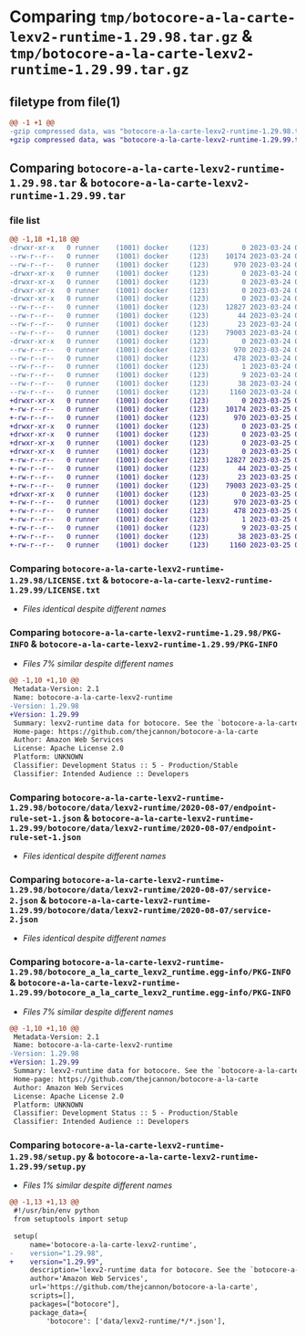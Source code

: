 # Comparing `tmp/botocore-a-la-carte-lexv2-runtime-1.29.98.tar.gz` & `tmp/botocore-a-la-carte-lexv2-runtime-1.29.99.tar.gz`

## filetype from file(1)

```diff
@@ -1 +1 @@
-gzip compressed data, was "botocore-a-la-carte-lexv2-runtime-1.29.98.tar", last modified: Fri Mar 24 01:24:28 2023, max compression
+gzip compressed data, was "botocore-a-la-carte-lexv2-runtime-1.29.99.tar", last modified: Sat Mar 25 01:22:53 2023, max compression
```

## Comparing `botocore-a-la-carte-lexv2-runtime-1.29.98.tar` & `botocore-a-la-carte-lexv2-runtime-1.29.99.tar`

### file list

```diff
@@ -1,18 +1,18 @@
-drwxr-xr-x   0 runner    (1001) docker     (123)        0 2023-03-24 01:24:28.838034 botocore-a-la-carte-lexv2-runtime-1.29.98/
--rw-r--r--   0 runner    (1001) docker     (123)    10174 2023-03-24 01:24:28.000000 botocore-a-la-carte-lexv2-runtime-1.29.98/LICENSE.txt
--rw-r--r--   0 runner    (1001) docker     (123)      970 2023-03-24 01:24:28.838034 botocore-a-la-carte-lexv2-runtime-1.29.98/PKG-INFO
-drwxr-xr-x   0 runner    (1001) docker     (123)        0 2023-03-24 01:24:28.834034 botocore-a-la-carte-lexv2-runtime-1.29.98/botocore/
-drwxr-xr-x   0 runner    (1001) docker     (123)        0 2023-03-24 01:24:28.834034 botocore-a-la-carte-lexv2-runtime-1.29.98/botocore/data/
-drwxr-xr-x   0 runner    (1001) docker     (123)        0 2023-03-24 01:24:28.834034 botocore-a-la-carte-lexv2-runtime-1.29.98/botocore/data/lexv2-runtime/
-drwxr-xr-x   0 runner    (1001) docker     (123)        0 2023-03-24 01:24:28.838034 botocore-a-la-carte-lexv2-runtime-1.29.98/botocore/data/lexv2-runtime/2020-08-07/
--rw-r--r--   0 runner    (1001) docker     (123)    12827 2023-03-24 01:23:57.000000 botocore-a-la-carte-lexv2-runtime-1.29.98/botocore/data/lexv2-runtime/2020-08-07/endpoint-rule-set-1.json
--rw-r--r--   0 runner    (1001) docker     (123)       44 2023-03-24 01:23:57.000000 botocore-a-la-carte-lexv2-runtime-1.29.98/botocore/data/lexv2-runtime/2020-08-07/examples-1.json
--rw-r--r--   0 runner    (1001) docker     (123)       23 2023-03-24 01:23:57.000000 botocore-a-la-carte-lexv2-runtime-1.29.98/botocore/data/lexv2-runtime/2020-08-07/paginators-1.json
--rw-r--r--   0 runner    (1001) docker     (123)    79003 2023-03-24 01:23:57.000000 botocore-a-la-carte-lexv2-runtime-1.29.98/botocore/data/lexv2-runtime/2020-08-07/service-2.json
-drwxr-xr-x   0 runner    (1001) docker     (123)        0 2023-03-24 01:24:28.838034 botocore-a-la-carte-lexv2-runtime-1.29.98/botocore_a_la_carte_lexv2_runtime.egg-info/
--rw-r--r--   0 runner    (1001) docker     (123)      970 2023-03-24 01:24:28.000000 botocore-a-la-carte-lexv2-runtime-1.29.98/botocore_a_la_carte_lexv2_runtime.egg-info/PKG-INFO
--rw-r--r--   0 runner    (1001) docker     (123)      478 2023-03-24 01:24:28.000000 botocore-a-la-carte-lexv2-runtime-1.29.98/botocore_a_la_carte_lexv2_runtime.egg-info/SOURCES.txt
--rw-r--r--   0 runner    (1001) docker     (123)        1 2023-03-24 01:24:28.000000 botocore-a-la-carte-lexv2-runtime-1.29.98/botocore_a_la_carte_lexv2_runtime.egg-info/dependency_links.txt
--rw-r--r--   0 runner    (1001) docker     (123)        9 2023-03-24 01:24:28.000000 botocore-a-la-carte-lexv2-runtime-1.29.98/botocore_a_la_carte_lexv2_runtime.egg-info/top_level.txt
--rw-r--r--   0 runner    (1001) docker     (123)       38 2023-03-24 01:24:28.838034 botocore-a-la-carte-lexv2-runtime-1.29.98/setup.cfg
--rw-r--r--   0 runner    (1001) docker     (123)     1160 2023-03-24 01:24:28.000000 botocore-a-la-carte-lexv2-runtime-1.29.98/setup.py
+drwxr-xr-x   0 runner    (1001) docker     (123)        0 2023-03-25 01:22:53.536206 botocore-a-la-carte-lexv2-runtime-1.29.99/
+-rw-r--r--   0 runner    (1001) docker     (123)    10174 2023-03-25 01:22:53.000000 botocore-a-la-carte-lexv2-runtime-1.29.99/LICENSE.txt
+-rw-r--r--   0 runner    (1001) docker     (123)      970 2023-03-25 01:22:53.536206 botocore-a-la-carte-lexv2-runtime-1.29.99/PKG-INFO
+drwxr-xr-x   0 runner    (1001) docker     (123)        0 2023-03-25 01:22:53.532205 botocore-a-la-carte-lexv2-runtime-1.29.99/botocore/
+drwxr-xr-x   0 runner    (1001) docker     (123)        0 2023-03-25 01:22:53.532205 botocore-a-la-carte-lexv2-runtime-1.29.99/botocore/data/
+drwxr-xr-x   0 runner    (1001) docker     (123)        0 2023-03-25 01:22:53.532205 botocore-a-la-carte-lexv2-runtime-1.29.99/botocore/data/lexv2-runtime/
+drwxr-xr-x   0 runner    (1001) docker     (123)        0 2023-03-25 01:22:53.532205 botocore-a-la-carte-lexv2-runtime-1.29.99/botocore/data/lexv2-runtime/2020-08-07/
+-rw-r--r--   0 runner    (1001) docker     (123)    12827 2023-03-25 01:22:12.000000 botocore-a-la-carte-lexv2-runtime-1.29.99/botocore/data/lexv2-runtime/2020-08-07/endpoint-rule-set-1.json
+-rw-r--r--   0 runner    (1001) docker     (123)       44 2023-03-25 01:22:12.000000 botocore-a-la-carte-lexv2-runtime-1.29.99/botocore/data/lexv2-runtime/2020-08-07/examples-1.json
+-rw-r--r--   0 runner    (1001) docker     (123)       23 2023-03-25 01:22:12.000000 botocore-a-la-carte-lexv2-runtime-1.29.99/botocore/data/lexv2-runtime/2020-08-07/paginators-1.json
+-rw-r--r--   0 runner    (1001) docker     (123)    79003 2023-03-25 01:22:12.000000 botocore-a-la-carte-lexv2-runtime-1.29.99/botocore/data/lexv2-runtime/2020-08-07/service-2.json
+drwxr-xr-x   0 runner    (1001) docker     (123)        0 2023-03-25 01:22:53.536206 botocore-a-la-carte-lexv2-runtime-1.29.99/botocore_a_la_carte_lexv2_runtime.egg-info/
+-rw-r--r--   0 runner    (1001) docker     (123)      970 2023-03-25 01:22:53.000000 botocore-a-la-carte-lexv2-runtime-1.29.99/botocore_a_la_carte_lexv2_runtime.egg-info/PKG-INFO
+-rw-r--r--   0 runner    (1001) docker     (123)      478 2023-03-25 01:22:53.000000 botocore-a-la-carte-lexv2-runtime-1.29.99/botocore_a_la_carte_lexv2_runtime.egg-info/SOURCES.txt
+-rw-r--r--   0 runner    (1001) docker     (123)        1 2023-03-25 01:22:53.000000 botocore-a-la-carte-lexv2-runtime-1.29.99/botocore_a_la_carte_lexv2_runtime.egg-info/dependency_links.txt
+-rw-r--r--   0 runner    (1001) docker     (123)        9 2023-03-25 01:22:53.000000 botocore-a-la-carte-lexv2-runtime-1.29.99/botocore_a_la_carte_lexv2_runtime.egg-info/top_level.txt
+-rw-r--r--   0 runner    (1001) docker     (123)       38 2023-03-25 01:22:53.536206 botocore-a-la-carte-lexv2-runtime-1.29.99/setup.cfg
+-rw-r--r--   0 runner    (1001) docker     (123)     1160 2023-03-25 01:22:53.000000 botocore-a-la-carte-lexv2-runtime-1.29.99/setup.py
```

### Comparing `botocore-a-la-carte-lexv2-runtime-1.29.98/LICENSE.txt` & `botocore-a-la-carte-lexv2-runtime-1.29.99/LICENSE.txt`

 * *Files identical despite different names*

### Comparing `botocore-a-la-carte-lexv2-runtime-1.29.98/PKG-INFO` & `botocore-a-la-carte-lexv2-runtime-1.29.99/PKG-INFO`

 * *Files 7% similar despite different names*

```diff
@@ -1,10 +1,10 @@
 Metadata-Version: 2.1
 Name: botocore-a-la-carte-lexv2-runtime
-Version: 1.29.98
+Version: 1.29.99
 Summary: lexv2-runtime data for botocore. See the `botocore-a-la-carte` package for more info.
 Home-page: https://github.com/thejcannon/botocore-a-la-carte
 Author: Amazon Web Services
 License: Apache License 2.0
 Platform: UNKNOWN
 Classifier: Development Status :: 5 - Production/Stable
 Classifier: Intended Audience :: Developers
```

### Comparing `botocore-a-la-carte-lexv2-runtime-1.29.98/botocore/data/lexv2-runtime/2020-08-07/endpoint-rule-set-1.json` & `botocore-a-la-carte-lexv2-runtime-1.29.99/botocore/data/lexv2-runtime/2020-08-07/endpoint-rule-set-1.json`

 * *Files identical despite different names*

### Comparing `botocore-a-la-carte-lexv2-runtime-1.29.98/botocore/data/lexv2-runtime/2020-08-07/service-2.json` & `botocore-a-la-carte-lexv2-runtime-1.29.99/botocore/data/lexv2-runtime/2020-08-07/service-2.json`

 * *Files identical despite different names*

### Comparing `botocore-a-la-carte-lexv2-runtime-1.29.98/botocore_a_la_carte_lexv2_runtime.egg-info/PKG-INFO` & `botocore-a-la-carte-lexv2-runtime-1.29.99/botocore_a_la_carte_lexv2_runtime.egg-info/PKG-INFO`

 * *Files 7% similar despite different names*

```diff
@@ -1,10 +1,10 @@
 Metadata-Version: 2.1
 Name: botocore-a-la-carte-lexv2-runtime
-Version: 1.29.98
+Version: 1.29.99
 Summary: lexv2-runtime data for botocore. See the `botocore-a-la-carte` package for more info.
 Home-page: https://github.com/thejcannon/botocore-a-la-carte
 Author: Amazon Web Services
 License: Apache License 2.0
 Platform: UNKNOWN
 Classifier: Development Status :: 5 - Production/Stable
 Classifier: Intended Audience :: Developers
```

### Comparing `botocore-a-la-carte-lexv2-runtime-1.29.98/setup.py` & `botocore-a-la-carte-lexv2-runtime-1.29.99/setup.py`

 * *Files 1% similar despite different names*

```diff
@@ -1,13 +1,13 @@
 #!/usr/bin/env python
 from setuptools import setup
 
 setup(
     name='botocore-a-la-carte-lexv2-runtime',
-    version="1.29.98",
+    version="1.29.99",
     description='lexv2-runtime data for botocore. See the `botocore-a-la-carte` package for more info.',
     author='Amazon Web Services',
     url='https://github.com/thejcannon/botocore-a-la-carte',
     scripts=[],
     packages=["botocore"],
     package_data={
         'botocore': ['data/lexv2-runtime/*/*.json'],
```

